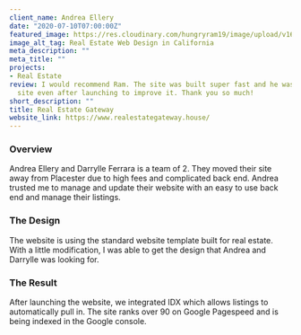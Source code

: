 ```yaml
---
client_name: Andrea Ellery
date: "2020-07-10T07:00:00Z"
featured_image: https://res.cloudinary.com/hungryram19/image/upload/v1628098587/hungryram/real-estate-gateway-house_i0pf84.jpg
image_alt_tag: Real Estate Web Design in California
meta_description: ""
meta_title: ""
projects:
- Real Estate
review: I would recommend Ram. The site was built super fast and he was updating my
  site even after launching to improve it. Thank you so much!
short_description: ""
title: Real Estate Gateway
website_link: https://www.realestategateway.house/
---
```

### Overview

Andrea Ellery and Darrylle Ferrara is a team of 2. They moved their site away from Placester due to high fees and complicated back end. Andrea trusted me to manage and update their website with an easy to use back end and manage their listings.

### The Design

The website is using the standard website template built for real estate. With a little modification, I was able to get the design that Andrea and Darrylle was looking for.

### The Result

After launching the website, we integrated IDX which allows listings to automatically pull in. The site ranks over 90 on Google Pagespeed and is being indexed in the Google console.